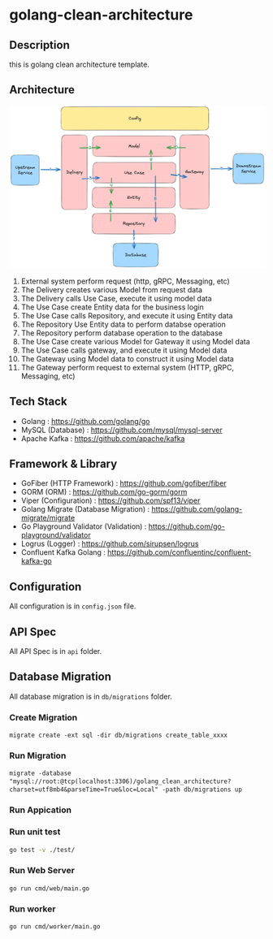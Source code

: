 # golang-clean-architecture

## Description

this is golang clean architecture template.

## Architecture


![Clean Architecture](architecture.png)

1. External system perform request (http, gRPC, Messaging, etc)
2. The Delivery creates various Model from request data
3. The Delivery calls Use Case, execute it using model data
4. The Use Case create Entity data for the business login
5. The Use Case calls Repository, and execute it using Entity data
6. The Repository Use Entity data to perform databse operation
7. The Repository perform database operation to the database
8. The Use Case create various Model for Gateway it using Model data
9. The Use Case calls gateway, and execute it using Model data
10. The Gateway using Model data to construct it using Model data
11. The Gateway perform request to external system (HTTP, gRPC, Messaging, etc)

## Tech Stack

- Golang : https://github.com/golang/go
- MySQL (Database) : https://github.com/mysql/mysql-server
- Apache Kafka : https://github.com/apache/kafka

## Framework & Library

- GoFiber (HTTP Framework) : https://github.com/gofiber/fiber
- GORM (ORM) : https://github.com/go-gorm/gorm
- Viper (Configuration) : https://github.com/spf13/viper
- Golang Migrate (Database Migration) : https://github.com/golang-migrate/migrate
- Go Playground Validator (Validation) : https://github.com/go-playground/validator
- Logrus (Logger) : https://github.com/sirupsen/logrus
- Confluent Kafka Golang : https://github.com/confluentinc/confluent-kafka-go

## Configuration

All configuration is in `config.json` file.

## API Spec

All API Spec is in `api` folder.

## Database Migration

All database migration is in `db/migrations` folder.

### Create Migration

```Shell
migrate create -ext sql -dir db/migrations create_table_xxxx
```

### Run Migration

```shell
migrate -database "mysql://root:@tcp(localhost:3306)/golang_clean_architecture?charset=utf8mb4&parseTime=True&loc=Local" -path db/migrations up
```

### Run Appication


### Run unit test


```bash
go test -v ./test/
```


### Run Web Server

```
go run cmd/web/main.go
```


### Run worker

```
go run cmd/worker/main.go
```